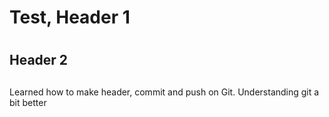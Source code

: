 # <h1> Test, Header 1 <h1>
## <h2> Header 2 <h2>

Learned how to make header, commit and push on Git. Understanding git a bit better
